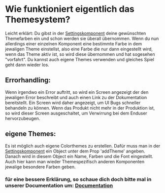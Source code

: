 # Wie funktioniert eigentlich das Themesystem?

Leicht erklärt: Du gibst in der [Settingskomponent](https://cara.software/cara-design/documentation/settings#Settingkomponent) deine gewünschten Themefarben ein und schon werden sie überall übernommen. Wenn du nun allerdings einer einzelnen Komponent eine bestimmte Farbe in dem jewaligen Theme einstellst, also eine Farbe die nur dann eingestellt wird, wenn das Theme aktiv ist, so wird diese übernommen und hat sogesehen "vorfahrt". Du kannst auch eigene Themes verwenden und gleiches Spiel geht dann wieder los.

## Errorhandling:

Wenn irgendwo ein Error auftritt, so wird ein Screen angezeigt der den jewaligen Error beschreibt und auch einen Link zu der Dokumentation bereitstellt. Ein Screen wird daher angezeigt, um UI Bugs schneller behandeln zu können. Wenn das Produkt nicht mehr in der Produktion ist, so wird dieser Screen ausgeschaltet, um Verwirrung bei dem Enduser hervorzubeugen.

## eigene Themes:

Es ist möglich auch eigene Colorthemes zu erstellen. Dafür muss man in der [Settingskomponent](https://cara.software/cara-design/documentation/settings#Settingkomponent) ein Object unter dem Prop 'addTheme' angeben. Danach wird in diesem Object ein Name, Farben und die Font eingestellt. Auch hier kann man wieder Themespezifisch anderen Komponenten jewalige besondere Farben geben.

### für eine bessere Erklärung, so schaue dich doch bitte mal in unserer Documentation um: [Documentation](https://cara.software/cara-design/documentation/)